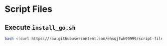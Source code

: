 # Script Files

## Execute `install_go.sh`
```bash
bash <(curl https://raw.githubusercontent.com/ehsqjfwk99999/script-files/master/install_go.sh)
```
